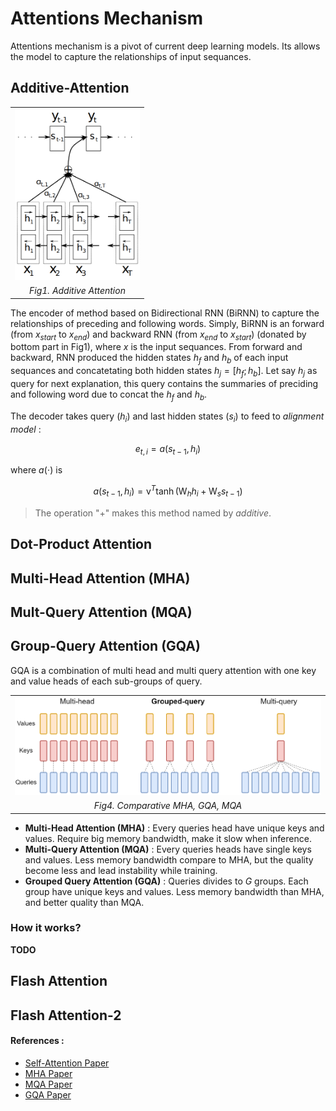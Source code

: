 # Attentions Mechanism
Attentions mechanism is a pivot of current deep learning models. Its allows the model to capture the relationships of input sequances. 
## Additive-Attention

<div style="text-align: center;">
  <table style="margin: 0 auto;">
    <tr>
      <td align="center">
        <img src="../media/additive.png" alt="additive" width="200"/>
      </td>
    </tr>
    <tr>
      <td align="center">
        <em>Fig1. Additive Attention</em>
      </td>
    </tr>
  </table>
</div>

The encoder of method based on Bidirectional RNN (BiRNN) to capture the relationships of preceding and following words. Simply, BiRNN is an forward (from $x_{start}$ to $x_{end}$) and backward RNN (from $x_{end}$ to $x_{start}$) (donated by bottom part in Fig1), where $x$ is the input sequances. From forward and backward, RNN produced the hidden states $h_f$ and $h_b$ of each input sequances and concatetating both hidden states $h_j = \left[ h_f ; h_b\right]$.
Let say $h_j$ as query for next explanation, this query contains the summaries of preciding and following word due to concat the $h_f$ and $h_b$.

The decoder takes query ($h_i$) and last hidden states ($s_i$) to feed to *alignment model* :
```math
e_{t, i} = a(s_{t-1}, h_i)
```
where $a(\cdot)$ is
```math
a(s_{t-1}, h_i) = \text{v}^T \tanh(\text{W}_h h_i + \text{W}_s s_{t-1})
```
> The operation "+" makes this method named by *additive*.  
## Dot-Product Attention

## Multi-Head Attention (MHA)

## Mult-Query Attention (MQA)

## Group-Query Attention (GQA)

GQA is a combination of multi head and multi query attention with one key and value heads of each sub-groups of query.

<div style="text-align: center;">
  <table style="margin: 0 auto;">
    <tr>
      <td align="center">
        <img src="../media/gqa(1).png" alt="gqa comparative"/>
      </td>
    </tr>
    <tr>
      <td align="center">
        <em>Fig4. Comparative MHA, GQA, MQA</em>
      </td>
    </tr>
  </table>
</div>

- **Multi-Head Attention (MHA)** : Every queries head have unique keys and values. Require big memory bandwidth, make it slow when inference. 
- **Multi-Query Attention (MQA)** : Every queries heads have single keys and values. Less memory bandwidth compare to MHA, but the quality become less and lead instability while training.
- **Grouped Query Attention (GQA)** : Queries divides to *G* groups. Each group have unique keys and values. Less memory bandwidth than MHA, and better quality than MQA.

### How it works?
**TODO**

## Flash Attention

## Flash Attention-2

#### References :
- [Self-Attention Paper](https://arxiv.org/pdf/1409.0473)
- [MHA Paper](https://arxiv.org/pdf/1706.03762)
- [MQA Paper]()
- [GQA Paper](https://arxiv.org/pdf/2305.13245) 